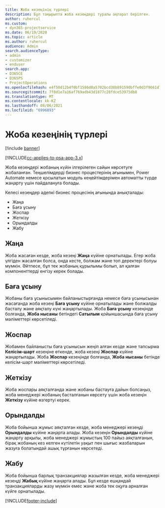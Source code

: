 ```yaml
---
title: Жоба кезеңінің түрлері
description: Бұл тақырыпта жоба кезеңдері туралы ақпарат берілген.
author: ruhercul
ms.custom:
- dyn365-projectservice
ms.date: 06/19/2020
ms.topic: article
ms.author: ruhercul
audience: Admin
search.audienceType:
- admin
- customizer
- enduser
search.app:
- D365CE
- D365PS
- ProjectOperations
ms.openlocfilehash: e4f50d12b4f0bf1586d0a5702bcd38b891590bffe0d3f9661d7f5d170877b54e
ms.sourcegitcommit: 7f8d1e7a16af769adb43d1877c28fdce53975db8
ms.translationtype: MT
ms.contentlocale: kk-KZ
ms.lasthandoff: 08/06/2021
ms.locfileid: "6996893"
---
```

# <a name="project-stage-types"></a>Жоба кезеңінің түрлері 

[!include [banner](../includes/psa-now-project-operations.md)]

[!INCLUDE[cc-applies-to-psa-app-3.x](../includes/cc-applies-to-psa-app-3x.md)]

Жоба кезеңдері жобаның күйін ілгерілеген сайын көрсетуге жобаланған. Теңшелімдерді бизнес процестерінің ағынымен, Power Automate немесе қосылатын модуль кеңейтімдерімен автоматты түрде жаңарту үшін пайдалануға болады.

Келесі кезеңдер әдепкі бизнес процесінің ағынында анықталады:

- Жаңа
- Баға ұсыну
- Жоспар
- Жеткізу
- Орындалды
- Жабу 

## <a name="new"></a>Жаңа

Жоба жасаған кезде, жоба кезеңі **Жаңа** күйіне орнатылады. Егер жоба үлгіден жасалған болса, онда кесте, болжам және топ деректері болуы мүмкін. Әйтпесе, бұл тек жобаның құрылымы болып, ал қалған компоненттерді енгізу керек болады.

## <a name="quote"></a>Баға ұсыну

Жобаны баға ұсынысымен байланыстырғанда немесе баға ұсынысынан жасағанда жоба кезеңі **Баға ұсыну** күйіне орнатылады және болжалды басталу және аяқталу күні жаңартылады. Жоба **Баға ұсыну** кезеңінде болғанда, **Жоба нысаны** бетіндегі **Сатылым** қойыншасында баға ұсыну мәліметтері көрсетіледі.

## <a name="plan"></a>Жоспар

Жобамен байланысты баға ұсынысын жеңіп алған кезде және тапсырма **Келісім-шарт** кезеңіне өткенде, жоба кезеңі **Жоспар** күйіне жаңартылады. Жоба **Жоспар** кезеңінде болғанда, **Жоба нысаны** бетінде келісім-шарт мәліметтері көрсетіледі.

## <a name="deliver"></a>Жеткізу

Жоба жоспары аяқталғанда және жобаны бастауға дайын болсаңыз, жоба менеджері жобаның басталғанын көрсету үшін жоба кезеңін **Жеткізу** күйіне өзгертуі керек.

## <a name="complete"></a>Орындалды 

Жоба бойынша жұмыс аяқталған кезде, жоба менеджері кезеңді **Орындалды** күйіне жаңарта алады. Жоба кезеңін **Орындалды** күйіне жаңарту арқылы, жоба менеджері жұмыстың 100 пайыз аяқталғанын, бірақ жобаның кез келген күтілетін уақыт пен шығыс жазбаларын жазуға болатындай ашық тұрғанын көрсетеді.

## <a name="close"></a>Жабу

Жоба бойынша барлық транзакциялар жазылған кезде, жоба менеджері кезеңді **Жабық** күйіне жаңарта алады. Бұл кезде ешқандай транзакцияларды жазу мүмкін емес және жоба тек оқуға арналған күйге орнатылады.


[!INCLUDE[footer-include](../includes/footer-banner.md)]